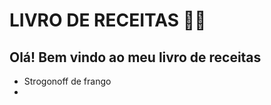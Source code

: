 # LIVRO DE RECEITAS :man_cook:

## Olá! Bem vindo ao meu livro de receitas

* Strogonoff de frango
* ​
